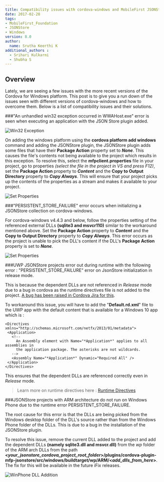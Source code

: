 ```yaml
---
title: Compatibility issues with cordova-windows and MobileFirst JSONStore Plugin
date: 2017-02-28
tags:
- MobileFirst_Foundation
- JSONStore
- Windows
version: 8.0
author:
  name: Srutha Keerthi K
additional_authors :
  - Srihari Kulkarni
  - Shubha S
---
```


## Overview
Lately, we are seeing a few issues with the more recent versions of the Cordova for Windows platform. This post is to give you a run down of the issues seen with different versions of cordova-windows and how to overcome them. Below is a list of compatibility issues and their solutions. 


###"An unhandled win32 exception occurred in WWAHost.exe" error is seen when executing an application with the JSON Store plugin added.  

![Win32 Exception]({{site.baseurl}}/assets/blog/2017-02-28-jsonstore-windows-compatibility/Win32Exception.png)

On adding the windows platform using the **cordova platform add windows** command and adding the JSONStore plugin, the JSONStore plugin adds some files that have their **Package Action** property set to ***None***. This causes the file's contents not being available to the project which results in this exception. To resolve this, select the **mfpclient.properties** file in your project, go to properties *(select the file in the project in VS and press F12)*, set the **Package Action** property to ***Content*** and the **Copy to Output Directory** property to ***Copy Always***. This will ensure that your project picks up the contents of the properties as a stream and makes it available to your project. 

![Set Properties]({{site.baseurl}}/assets/blog/2017-02-28-jsonstore-windows-compatibility/mfpclientProperties.png)

###"PERSISTENT\_STORE_FAILURE" error occurs when initializing a JSONStore collection on cordova-windows. 

For cordova-windows v4.4.3 and below, follow the properties setting of the referenced external DLLs **(sqlite3 and msvcr110)** similar to the workaround mentioned above. Set the **Package Action** property to ***Content*** and the **Copy to Output Directory** property to ***Copy Always***. This error occurs as the project is unable to pick the DLL's content if the DLL's **Package Action** property is set to ***None***. 
 
![Set Properties]({{site.baseurl}}/assets/blog/2017-02-28-jsonstore-windows-compatibility/PackageActionSetting.png)

###UWP JSONStore projects error out during runtime with the following error : "PERSISTENT\_STORE_FAILURE" error on JsonStore initialization in release mode. 

This is because the dependent DLLs are not referenced in *Release* mode due to a bug in cordova as the runtime directives file is not added to the project. [A bug has been raised in Cordova Jira for this](https://issues.apache.org/jira/browse/CB-12499). 
 

To workaround this issue, you will have to add the "**Default.rd.xml**" file to the UWP app with the default content that is available for a Windows 10 app which is : 

 ```
<Directives xmlns="http://schemas.microsoft.com/netfx/2013/01/metadata">
  <Application> 
    <!-- 
      An Assembly element with Name="*Application*" applies to all assemblies in 
      the application package. The asterisks are not wildcards. 
    --> 
    <Assembly Name="*Application*" Dynamic="Required All" /> 
  </Application> 
</Directives> 
 ```
 
This ensures that the dependent DLLs are referenced correctly even in *Release* mode. 
>Learn more on runtime directives here : [Runtime Directives](https://msdn.microsoft.com/en-us/library/dn600639%28v=vs.110%29.aspx)  


###JSONStore projects with ARM architecture do not run on Windows Phone due to the runtime error PERSISTENT\_STORE_FAILURE. 

The root cause for this error is that the DLLs are being picked from the Windows desktop folder of the DLL's source rather than from the Windows Phone folder of the DLLs. This is due to a bug in the installation of the JSONStore plugin. 

To resolve this issue, remove the current DLL added to the project and add the dependent DLLs **(namely sqlite3.dll and msvcr.dll)** from the *wp* folder of the ARM arch DLLs from the path **&lt;*your_jsonstore_cordova_project_root_folder*&gt;/plugins/cordova-plugin-mfp-jsonstore/src/windows/buildtarget/wp/ARM/&lt;*add_dlls_from_here*&gt;**. The fix for this will be available in the future iFix releases. 
 
 
 ![WinPhone DLL Addition]({{site.baseurl}}/assets/blog/2017-02-28-jsonstore-windows-compatibility/RemoveAndAddDLL.png)
 
 
